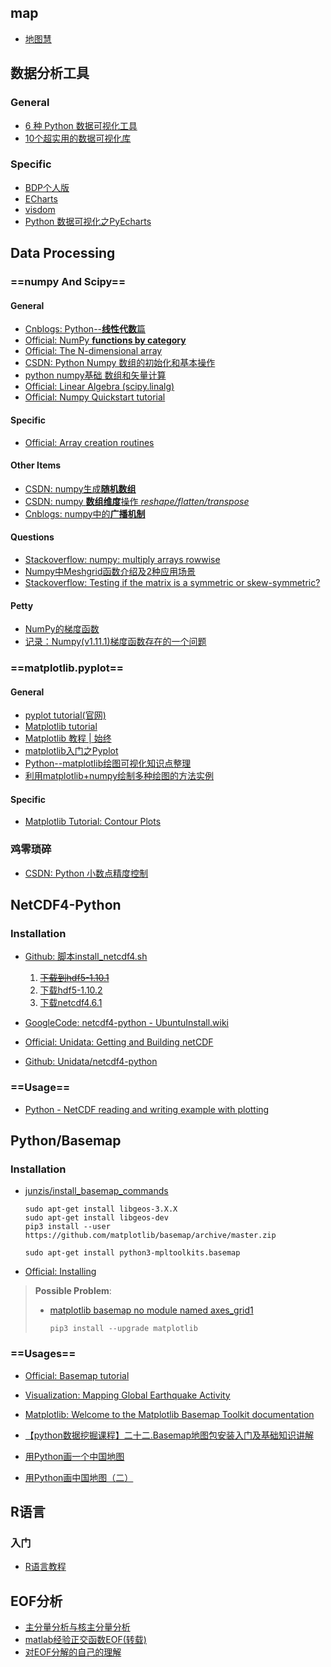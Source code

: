 ## map

- [地图慧](http://www.dituhui.com/)

## 数据分析工具

### General

- [6 种 Python 数据可视化工具](http://python.jobbole.com/85601/)
- [10个超实用的数据可视化库](http://nooverfit.com/wp/10%E4%B8%AA%E8%B6%85%E5%AE%9E%E7%94%A8%E7%9A%84python%E5%8F%AF%E8%A7%86%E5%8C%96%E5%BA%93%EF%BC%8C%E6%80%BB%E6%9C%89%E4%B8%80%E6%AC%BE%E9%80%82%E5%90%88%E4%BD%A0/)

### Specific

- [BDP个人版](https://me.bdp.cn/home.html)
- [ECharts](http://echarts.baidu.com/)
- [visdom](https://github.com/facebookresearch/visdom)
- [Python 数据可视化之PyEcharts](https://zhuanlan.zhihu.com/p/27990382)



## Data Processing

### ==numpy And Scipy==

#### General

- [Cnblogs: Python--**线性代数**篇](http://www.cnblogs.com/moon1992/p/4960700.html) <!--条目分明-->
- [Official: NumPy **functions by category**](https://docs.scipy.org/doc/numpy/reference/routines.html)
- [Official: The N-dimensional array](https://docs.scipy.org/doc/numpy-1.13.0/reference/arrays.ndarray.html)
- [CSDN: Python Numpy 数组的初始化和基本操作](http://blog.csdn.net/Baoli1008/article/details/50531684) <!--基本操作-->
- [python numpy基础 数组和矢量计算](http://python.jobbole.com/87352/) <!--一般-->
- [Official: Linear Algebra (scipy.linalg)](https://docs.scipy.org/doc/scipy/reference/tutorial/linalg.html)
- [Official: Numpy Quickstart tutorial](https://docs.scipy.org/doc/numpy-dev/user/quickstart.html)

#### Specific

- [Official: Array creation routines](https://docs.scipy.org/doc/numpy-1.13.0/reference/routines.array-creation.html#routines-array-creation)

#### Other Items

- [CSDN: numpy生成**随机数组**](http://blog.csdn.net/u013066730/article/details/58590270)
- [CSDN: numpy **数组维度**操作 *reshape/flatten/transpose*](https://blog.csdn.net/weixin_38283159/article/details/78793277)
- [Cnblogs: numpy中的**广播机制**](http://www.cnblogs.com/jiaxin359/p/9021726.html)

#### Questions

- [Stackoverflow: numpy: multiply arrays rowwise](https://stackoverflow.com/questions/22934219/numpy-multiply-arrays-rowwise)
- [Numpy中Meshgrid函数介绍及2种应用场景](http://www.cnblogs.com/lemonbit/p/7593898.html)
- [Stackoverflow: Testing if the matrix is a symmetric or skew-symmetric?](https://stackoverflow.com/questions/25602717/testing-if-the-matrix-is-a-symmetric-or-skew-symmetric)

#### Petty

- [NumPy的梯度函数](https://www.jianshu.com/p/0b7ae131ed29)
- [记录：Numpy(v1.11.1)梯度函数存在的一个问题](https://www.jianshu.com/p/81c8dc55f076)



### ==matplotlib.pyplot==

#### General

- [pyplot tutorial(官网)](https://matplotlib.org/tutorials/introductory/pyplot.html)
- [Matplotlib tutorial](http://www.labri.fr/perso/nrougier/teaching/matplotlib/) <!--个人博客，简略全，旁边有参考链接-->
- [Matplotlib 教程 | 始终](https://liam0205.me/2014/09/11/matplotlib-tutorial-zh-cn/)  <!--翻译的上文-->
- [matplotlib入门之Pyplot](http://blog.csdn.net/lilongsy/article/details/72903339)
- [Python--matplotlib绘图可视化知识点整理](http://python.jobbole.com/85106/)
- [利用matplotlib+numpy绘制多种绘图的方法实例](http://www.jb51.net/article/112805.htm)

#### Specific

- [Matplotlib Tutorial: Contour Plots](https://www.python-course.eu/matplotlib_contour_plot.php) <!--好-->

### 鸡零琐碎

- [CSDN: Python 小数点精度控制](http://blog.csdn.net/zhongbeida_xue/article/details/51274760)



## NetCDF4-Python

### Installation

- [Github: 脚本install_netcdf4.sh](https://gist.github.com/perrette/cd815d03830b53e24c82) <!--很好-->
  1. ~~[下载到hdf5-1.10.1](https://support.hdfgroup.org/ftp/HDF5/current/src/)~~ <!--很慢-->
  2. [下载hdf5-1.10.2](https://www.hdfgroup.org/downloads/hdf5/source-code/)
  3. [下载netcdf4.6.1](ftp://ftp.unidata.ucar.edu/pub/netcdf/)

- [GoogleCode: netcdf4-python - UbuntuInstall.wiki](https://code.google.com/archive/p/netcdf4-python/wikis/UbuntuInstall.wiki)
- [Official: Unidata: Getting and Building netCDF](https://www.unidata.ucar.edu/software/netcdf/docs/getting_and_building_netcdf.html#build_default)
- [Github: Unidata/netcdf4-python](https://github.com/Unidata/netcdf4-python)

### ==Usage==

- [Python - NetCDF reading and writing example with plotting](http://schubert.atmos.colostate.edu/~cslocum/netcdf_example.html)



## Python/Basemap

### Installation

- [junzis/install_basemap_commands](https://blog.csdn.net/u011240016/article/details/52719183)

  ```shell
  sudo apt-get install libgeos-3.X.X
  sudo apt-get install libgeos-dev
  pip3 install --user https://github.com/matplotlib/basemap/archive/master.zip
  
  sudo apt-get install python3-mpltoolkits.basemap
  ```

- [Official: Installing](https://matplotlib.org/basemap/users/installing.html) <!--not recommended-->

> **Possible Problem**: 
>
> - [matplotlib basemap no module named axes_grid1](https://stackoverflow.com/questions/16769899/matplotlib-basemap-no-module-named-axes-grid1)
>
>   `pip3 install --upgrade matplotlib`

### ==Usages==

- [Official: Basemap tutorial](http://basemaptutorial.readthedocs.io/en/latest/index.html) <!--全面-->
- [Visualization: Mapping Global Earthquake Activity](http://introtopython.org/visualization_earthquakes.html#Making-a-simple-map) <!--步骤清晰-->
- [Matplotlib: Welcome to the Matplotlib Basemap Toolkit documentation](https://matplotlib.org/basemap/) <!--全面，友好度差-->
- [【python数据挖掘课程】二十二.Basemap地图包安装入门及基础知识讲解](https://blog.csdn.net/Eastmount/article/details/79188415)

- [用Python画一个中国地图](https://segmentfault.com/a/1190000010871928)
- [用Python画中国地图（二）](https://segmentfault.com/a/1190000010900212)

## R语言

### 入门

- [R语言教程](https://www.w3cschool.cn/r/r_overview.html)

## EOF分析

- [主分量分析与核主分量分析](https://wenku.baidu.com/view/42c002264b35eefdc8d33311#20)
- [matlab经验正交函数EOF(转载)](https://wenku.baidu.com/view/e64ba4691eb91a37f1115c0b.html?from=search) <!--解法步骤条例清晰，编程参考-->
- [对EOF分解的自己的理解](https://wenku.baidu.com/view/abea8b1b6bd97f192279e9e1)